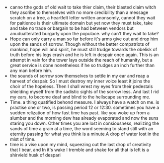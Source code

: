  - canno tthe gods of old wait to take thier claim, their blasted claim witch they ascribe to themselves with no more credibility than a message scratch on a tree, a heartfelt letter written anonsomly, cannot they wait for paitience is their ultimate domain but yet now they must take, take and take no trade or bargain to be had between vendors but anudualterated burgarly upon the populace. why can't they wait to take?
 - Hope can only carry a man so far before it's arms give out and drop him upon the sands of sorrow. Though without the better compatriots of mankind, hope will and spirit, he must still trudge towards the obelisk of truth before his legs crash and he is left in despair once again. This is an attempt in vain for the tower lays outside the reach of humanity, but a great service is done nonetheless if he so trudges an inch further than any man before him. 
 - the sounds of sorrow sow themselves to settle in my ear and reap a harvest of despair. So I must destroy my inner voice least it joins the choir of the hopeless. Then I shall wrest my eyes from their pedestals shielding myself from the sadistic sights of the sorrow less. And last I rid my ears, to become deaf and blind to the hellscape surrounding me.
 - Time. a thing quatified behond measure. I always have a watch on me. is practise one or two, is passing period 12 or 12:30. sometimes you have a sudden relization of how fast time has past. like you woke up from a slumber and the morning dew has already evaporated and now the suns staring you down. Other times you are lost in consiousness, realizing the sands of time a grain at a time, the word seeming to stand still with an eternity passing for what you think is a minute.A drop of water lost in the mist of time.
 - time is a vise upon my mind, squeezing out the last drop of creativity that I bear, and In it's wake I tremble and shake for all that is left is a shirvield husk of despari
<!--stackedit_data:
eyJoaXN0b3J5IjpbLTE3NDI0ODI4NzIsMTQ5MDgwMTgzMywtMT
c5MDc4MzQ1Nl19
-->